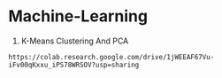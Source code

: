 # Machine-Learning

1. K-Means Clustering And PCA 
```
https://colab.research.google.com/drive/1jWEEAF67Vu-iFv00qKxxu_iPS78WRSOV?usp=sharing
```
